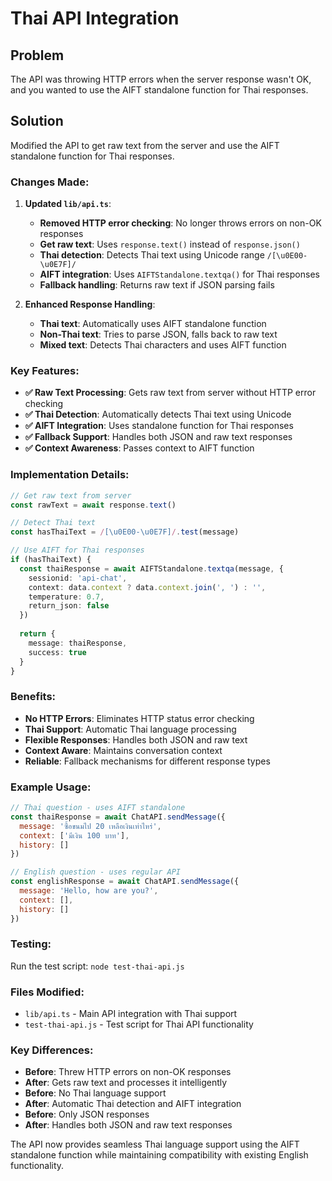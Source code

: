 # Thai API Integration

## Problem
The API was throwing HTTP errors when the server response wasn't OK, and you wanted to use the AIFT standalone function for Thai responses.

## Solution
Modified the API to get raw text from the server and use the AIFT standalone function for Thai responses.

### Changes Made:

1. **Updated `lib/api.ts`**:
   - **Removed HTTP error checking**: No longer throws errors on non-OK responses
   - **Get raw text**: Uses `response.text()` instead of `response.json()`
   - **Thai detection**: Detects Thai text using Unicode range `/[\u0E00-\u0E7F]/`
   - **AIFT integration**: Uses `AIFTStandalone.textqa()` for Thai responses
   - **Fallback handling**: Returns raw text if JSON parsing fails

2. **Enhanced Response Handling**:
   - **Thai text**: Automatically uses AIFT standalone function
   - **Non-Thai text**: Tries to parse JSON, falls back to raw text
   - **Mixed text**: Detects Thai characters and uses AIFT function

### Key Features:

- **✅ Raw Text Processing**: Gets raw text from server without HTTP error checking
- **✅ Thai Detection**: Automatically detects Thai text using Unicode
- **✅ AIFT Integration**: Uses standalone function for Thai responses
- **✅ Fallback Support**: Handles both JSON and raw text responses
- **✅ Context Awareness**: Passes context to AIFT function

### Implementation Details:

```typescript
// Get raw text from server
const rawText = await response.text()

// Detect Thai text
const hasThaiText = /[\u0E00-\u0E7F]/.test(message)

// Use AIFT for Thai responses
if (hasThaiText) {
  const thaiResponse = await AIFTStandalone.textqa(message, {
    sessionid: 'api-chat',
    context: data.context ? data.context.join(', ') : '',
    temperature: 0.7,
    return_json: false
  })
  
  return {
    message: thaiResponse,
    success: true
  }
}
```

### Benefits:

- **No HTTP Errors**: Eliminates HTTP status error checking
- **Thai Support**: Automatic Thai language processing
- **Flexible Responses**: Handles both JSON and raw text
- **Context Aware**: Maintains conversation context
- **Reliable**: Fallback mechanisms for different response types

### Example Usage:

```javascript
// Thai question - uses AIFT standalone
const thaiResponse = await ChatAPI.sendMessage({
  message: 'ซื้อขนมไป 20 เหลือเงินเท่าไหร่',
  context: ['มีเงิน 100 บาท'],
  history: []
})

// English question - uses regular API
const englishResponse = await ChatAPI.sendMessage({
  message: 'Hello, how are you?',
  context: [],
  history: []
})
```

### Testing:
Run the test script: `node test-thai-api.js`

### Files Modified:
- `lib/api.ts` - Main API integration with Thai support
- `test-thai-api.js` - Test script for Thai API functionality

### Key Differences:
- **Before**: Threw HTTP errors on non-OK responses
- **After**: Gets raw text and processes it intelligently
- **Before**: No Thai language support
- **After**: Automatic Thai detection and AIFT integration
- **Before**: Only JSON responses
- **After**: Handles both JSON and raw text responses

The API now provides seamless Thai language support using the AIFT standalone function while maintaining compatibility with existing English functionality. 